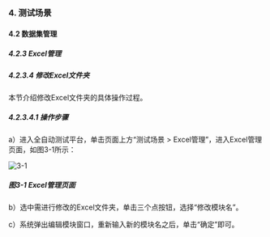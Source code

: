 ### 4. 测试场景

#### 4.2 数据集管理

##### 4.2.3 Excel管理

##### 4.2.3.4 修改Excel文件夹

本节介绍修改Excel文件夹的具体操作过程。

##### 4.2.3.4.1 操作步骤

a）进入全自动测试平台，单击页面上方“测试场景 > Excel管理”，进入Excel管理页面，如图3-1所示：

![3-1](https://www.feisuanyz.com/fstest/cscj/datamanage/excelmanage/3.png)

##### 图3-1 Excel管理页面

b）选中需进行修改的Excel文件夹，单击三个点按钮，选择“修改模块名”。

c）系统弹出编辑模块窗口，重新输入新的模块名之后，单击“确定”即可。
